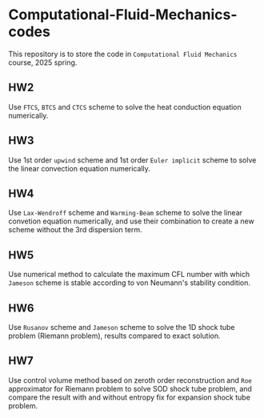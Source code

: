 # Computational-Fluid-Mechanics-codes
This repository is to store the code in `Computational Fluid Mechanics` course, 2025 spring.

## HW2 
Use `FTCS`, `BTCS` and `CTCS` scheme to solve the heat conduction equation numerically.

## HW3 
Use 1st order `upwind` scheme and 1st order `Euler implicit` scheme to solve the linear convection equation numerically.

## HW4
Use `Lax-Wendroff` scheme and `Warming-Beam` scheme to solve the linear convetion equation numerically, and use their combination to create a new scheme without the 3rd dispersion term.

## HW5
Use numerical method to calculate the maximum CFL number with which `Jameson` scheme is stable according to von Neumann's stability condition.

## HW6
Use `Rusanov` scheme and `Jameson` scheme to solve the 1D shock tube problem (Riemann problem), results compared to exact solution.

## HW7
Use control volume method based on zeroth order reconstruction and `Roe` approximator for Riemann problem to solve SOD shock tube problem, and compare the result with and without entropy fix for expansion shock tube problem.
